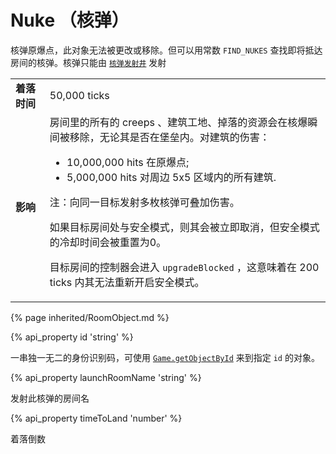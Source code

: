 # Nuke （核弹）

核弹原爆点，此对象无法被更改或移除。但可以用常数 `FIND_NUKES` 查找即将抵达房间的核弹。核弹只能由 <a href="#StructureNuker"><code>核弹发射井</code></a> 发射

<table class="table gameplay-info">
    <tbody>
    <tr>
        <td><strong>着落时间</strong></td>
        <td>50,000 ticks</td>
    </tr>
    <tr>
        <td><strong>影响</strong></td>
        <td>房间里的所有的 creeps 、建筑工地、掉落的资源会在核爆瞬间被移除，无论其是否在堡垒内。对建筑的伤害：
            <ul>
                <li>10,000,000 hits 在原爆点;</li>
                <li>5,000,000 hits 对周边 5x5 区域内的所有建筑.</li>
            </ul>
            <p>注：向同一目标发射多枚核弹可叠加伤害。</p>
            <p>如果目标房间处与安全模式，则其会被立即取消，但安全模式的冷却时间会被重置为0。</p>
            <p>目标房间的控制器会进入 <code>upgradeBlocked</code> ，这意味着在 200 ticks 内其无法重新开启安全模式。</p>
        </td>
    </tr>
    </tbody>
</table>

{% page inherited/RoomObject.md %}

{% api_property id 'string' %}



一串独一无二的身份识别码，可使用 <a href="#Game.getObjectById"><code>Game.getObjectById</code></a> 来到指定 <code>id</code> 的对象。



{% api_property launchRoomName 'string' %}



发射此核弹的房间名



{% api_property timeToLand 'number' %}



着落倒数

